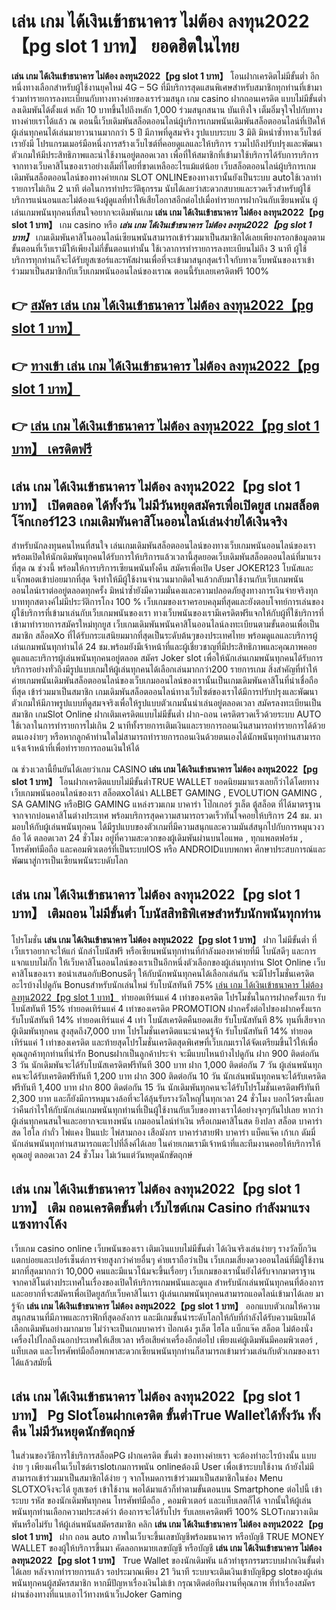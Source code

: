 # เล่น เกม ได้เงินเข้าธนาคาร ไม่ต้อง ลงทุน2022【pg slot 1 บาท】  ยอดฮิตในไทย

**เล่น เกม ได้เงินเข้าธนาคาร ไม่ต้อง ลงทุน2022【pg slot 1 บาท】** โอนฝากเครดิตไม่มีขั้นต่ำ  อีกหนึ่งทางเลือกสำหรับผู้ใช้งานยุคใหม่ 4G – 5G ที่มีบริการสุดแสนพิเศษสำหรับสมาชิกทุกท่านที่เข้ามาร่วมทำรายการลงทะเบียนกับทางทางค่ายของเราร่วมสนุก เกม casino  ฝากถอนเครดิต แบบไม่มีขั้นต่ำ ลงเดิมพันได้ตั้งแต่ หลัก 10 บาทขึ้นไปถึงหลัก 1,000 ร่วมสนุกสนาน บันเทิงใจ เต็มอิ่มจุใจไปกับทางทางค่ายเราได้แล้ว ณ ตอนนี้เว็บเดิมพันสล็อตออนไลน์ผู้บริการเกมพนันเดิมพันสล็อตออนไลน์ที่เปิดให้ผู้เล่นทุกคนได้เล่นมายาวนานมากกว่า 5 ปี มีภาพที่ดูสมจริง รูปแบบระบบ 3 มิติ
มิหนำซ้ำทางเว็บไซต์เรายังมี โปรแกรมเมอร์มือหนึ่งการสร้างเว็บไซต์ที่คอยดูแลและให้บริการ  รวมไปถึงปรับปรุงและพัฒนาตัวเกมให้มีประสิทธิภาพและน่าใช้งานอยู่ตลอดเวลา เพื่อที่ให้สมาชิกที่เข้ามาใช้บริการได้รับการบริการจากทางเว็บคาสิโนของเราอย่างเต็มที่โดยที่ขาดเหลืออะไรแม้แต่น้อย เว็บสล็อตออนไลน์ผู้บริการเกมเดิมพันสล็อตออนไลน์ของทางค่ายเกม SLOT ONLINEของทางเรานั้นยังเป็นระบบ autoใช้เวลาทำรายการไม่เกิน 2 นาที ต่อในการทำประวัติธุกรรม นับได้เลยว่าสะดวกสบายและรวดเร็วสำหรับผู้ใช้บริการแน่นอนและไม่ต้องแจ้งผู้ดูแลที่ทำให้เสียโอกาสอีกต่อไปเมื่อทำรายการฝากงินกับเซียนพนัน
ผู้เล่นเกมพนันทุกคนที่สนใจอยากจะเดิมพันเกม **เล่น เกม ได้เงินเข้าธนาคาร ไม่ต้อง ลงทุน2022【pg slot 1 บาท】** เกม casino  หรือ ***เล่น เกม ได้เงินเข้าธนาคาร ไม่ต้อง ลงทุน2022【pg slot 1 บาท】*** เกมเดิมพันคาสิโนออนไลน์เซียนพนันสามารถเข้าร่วมมาเป็นสมาชิกได้เลยเพียงกรอกข้อมูลตามขั้นตอนที่เว็บเรามีให้เพียงไม่กี่ขั้นตอนเท่านั้น ใช้เวลาการทำรายการลงทะเบียนไม่ถึง 3 นาที ผู้ใช้บริการทุกท่านก็จะได้รับยูสเซอร์และรหัสผ่านเพื่อที่จะเข้ามาสนุกสุดเร้าใจกับทางเว็บพนันของเราเข้าร่วมมาเป็นสมาชิกกับเว็บเกมพนันออนไลน์ของเราณ ตอนนี้รับเลยเครดิตฟรี 100%

## 👉 [สมัคร เล่น เกม ได้เงินเข้าธนาคาร ไม่ต้อง ลงทุน2022【pg slot 1 บาท】](https://archa888.com/)
## 👉 [ทางเข้า เล่น เกม ได้เงินเข้าธนาคาร ไม่ต้อง ลงทุน2022【pg slot 1 บาท】](https://archa888.com/)
## 👉 [เล่น เกม ได้เงินเข้าธนาคาร ไม่ต้อง ลงทุน2022【pg slot 1 บาท】 เครดิตฟรี](https://archa888.com/)

## เล่น เกม ได้เงินเข้าธนาคาร ไม่ต้อง ลงทุน2022【pg slot 1 บาท】 เปิดตลอด ได้ทั้งวัน ไม่มีวันหยุดสมัครเพื่อเปิดยูส เกมสล็อตโจ๊กเกอร์123 เกมเดิมพันคาสิโนออนไลน์เล่นง่ายได้เงินจริง

สำหรับนักลงทุนคนไหนที่สนใจ เล่นเกมเดิมพันสล็อตออนไลน์ของทางเว็บเกมพนันออนไลน์ของเราพร้อมเปิดให้นักเดิมพันทุกคนได้รับการให้บริการแล้วเวลานี้สุดยอดเว็บเดิมพันสล็อตออนไลน์ที่มาแรงที่สุด ณ ช่วงนี้ พร้อมให้การบริการเซียนพนันทั้งคืน สมัครเพื่อเปิด User JOKER123 โบนัสและแจ็กพอตเข้าบ่อยมากที่สุด จึงทำให้มีผู้ใช้งานจำนวนมากติดใจแล้วกลับมาใช้งานกับเว็บเกมพนันออนไลน์เราต่ออยู่ตลอดทุกครั้ง มิหนำซ้ำยังมีความมั่นคงและความปลอดภัยสูงทางการเงินจ่ายจริงทุกบาททุกสตางค์ไม่มีประวัติการโกง 100 % เว็บเกมของเราครอบคลุมที่สุดและยังตอบโจทย์การเล่นของผู้ใช้บริการที่เข้ามาเล่นกับเว็บเกมพนันของเรา
ทางเว็บพนันของเรามีเครดิตฟรีแจกให้กับผู้ที่ใช้บริการที่เข้ามาทำรายการสมัครใหม่ทุกยูส เว็บเกมเดิมพันพนันคาสิโนออนไลน์ลงทะเบียนตามขั้นตอนเพื่อเป็นสมาชิก สล็อตXo ที่ได้รับกระแสนิยมมากที่สุดเป็นระดับต้นๆของประเทศไทย พร้อมดูแลและบริการผู้เล่นเกมพนันทุกท่านได้ 24 ชม.พร้อมยังมีเจ้าหน้าที่และผู้เชี่ยวชาญที่มีประสิทธิภาพและคุณภาพคอยดูแลและบริการผู้เล่นพนันทุกคนอยู่ตลอด สมัคร Joker slot เพื่อให้นักเล่นเกมพนันทุกคนได้รับการบริการอย่างทั่วถึงมีรูปแบบเกมให้ผู้เล่นทุกคนได้เลือกเล่นมากกว่า200 รายการเกม
สิ่งสำคัญที่ทำให้ค่ายเกมพนันเดิมพันสล็อตออนไลน์ของเว็บเกมออนไลน์ของเรานั้นเป็นเกมเดิมพันคาสิโนที่น่าเชื่อถือที่สุด เข้าร่วมมาเป็นสมาชิก  เกมเดิมพันสล็อตออนไลน์ทางเว็บไซต์ของเราได้มีการปรับปรุงและพัฒนาตัวเกมให้มีภาพรูปแบบที่ดูสมจจริงเพื่อให้รูปแบบตัวเกมนั้นน่าเล่นอยู่ตลอดเวลา สมัครลงทะเบียนเป็นสมาชิก เกมSlot Online ฝากเติมเครดิตแบบไม่มีขั้นต่ำ ฝาก-ถอน เครดิตรวดเร็วด้วยระบบ AUTO ใช้เวลาในการทำรายการไม่เกิน 2 นาทีทั้งรายการเติมเงินและรายการถอนเงินสามารถทำรายการได้ด้วยตนเองง่ายๆ หรือหากลูกค้าท่านใดไม่สามารถทำรายการถอนเงินด้วยตนเองได้นักพนันทุกท่านสามารถแจ้งเจ้าหน้าที่เพื่อทำรายการถอนเงินให้ได้

ณ ช่วงเวลานี้ยืนยันได้เลยว่าเกม CASINO **เล่น เกม ได้เงินเข้าธนาคาร ไม่ต้อง ลงทุน2022【pg slot 1 บาท】** โอนฝากเครดิตแบบไม่มีขั้นต่ำTRUE WALLET ยอดนิยมมาแรงเลยก็ว่าได้โดยทางเว็บเกมพนันออนไลน์ของเรา สล็อตxoได้นำ ALLBET GAMING , EVOLUTION GAMING , SA GAMING หรือBIG GAMING แหล่งรวมเกม บาคาร่า โป๊กเกอร์ รูเล็ต ตู้สล็อต ที่ได้มาตรฐานจากจากบ่อนคาสิโนต่างประเทศ พร้อมบริการสุดความสามารถรวดเร็วทันใจคอยให้บริการ 24 ชม. มามอบให้กับผู้เล่นพนันทุกคน ได้มีรูปแบบของตัวเกมที่มีความสนุกและความมันส์สนุกไปกับการหมุนวงวล้อ ได้ ตลอดเวลา 24 ชั่วโมง อยู่ที่ความสะดวกของผู้เดิมพันผ่านบนไอแพด , ทุกแพลตฟอร์ม , โทรศัพท์มือถือ และคอมพิวเตอร์ที่เป็นระบบIOS หรือ ANDROIDแบบพกพา ศึกษาประสบการณ์และพัฒนาสู่การเป็นเซียนพนันระบดับโลก

## เล่น เกม ได้เงินเข้าธนาคาร ไม่ต้อง ลงทุน2022【pg slot 1 บาท】 เติมถอน ไม่มีขั้นต่ำ โบนัสสิทธิพิเศษสำหรับนักพนันทุกท่าน

โปรโมชั่น **เล่น เกม ได้เงินเข้าธนาคาร ไม่ต้อง ลงทุน2022【pg slot 1 บาท】** ฝาก ไม่มีขั้นต่ำ ที่เว็บเราอยากจะให้แก่  นักล่าโบนัสฟรี หรือเซียนพนันทุกท่านที่กำลังมองหาค่ายที่มี โบนัสดีๆ และการแจกแบบไม่กั๊ก ให้เว็บคาสิโนออนไลน์ของเราเป็นอีกหนึ่งตัวเลือกของผู้เล่นทุกท่าน Slot Online เว็บคาสิโนของเรา ขอนำเสนอกับBonusดีๆ ให้กับนักพนันทุกคนได้เลือกเล่นกัน จะมีโปรโมชั่นเครดิตอะไรบ้างไปดูกัน
Bonusสำหรับนักเล่นใหม่ รับโบนัสทันที 75% [เล่น เกม ได้เงินเข้าธนาคาร ไม่ต้อง ลงทุน2022【pg slot 1 บาท】](https://archa888.com/) ทำยอดเทิร์นแค่ 4 เท่าของเครดิต
โปรโมชั่นในการฝากครั้งแรก รับโบนัสทันที 15% ทำยอดเทิร์นแค่ 4 เท่าของเครดิต
 PROMOTION ฝากครั้งต่อไปของฝากครั้งแรก รับโบนัสทันที 14% ทำยอดเทิร์นแค่ 4 เท่า
โบนัสเครดิตคืนยอดเสีย รับโบนัสทันที 8% ทุนที่เสียจากผู้เดิมพันทุกคน สูงสุดถึง7,000 บาท
โปรโมชั่นเครดิตแนะนำคนรู้จัก รับโบนัสทันที 14% ทำยอดเทิร์นแค่ 1 เท่าของเครดิต
และท้ายสุดโปรโมชั่นเครดิตสุดพิเศษที่เว็บเกมเราได้จัดเตรียมขึ้นไว้ให้เพื่อคุณลูกค้าทุกท่านที่น่ารัก Bonusฝากเป็นลูกค้าประจำ จะมีแบบไหนบ้างไปดูกัน
ฝาก 900 ติดต่อกัน 3 วัน นักเดิมพันจะได้รับโบนัสเครดิตฟรีทันที 300 บาท
ฝาก 1,000 ติดต่อกัน 7 วัน ผู้เล่นพนันทุกคนจะได้รับเครดิตฟรีทันที 1,200 บาท
ฝาก 300 ติดต่อกัน 10 วัน นักเล่นพนันทุกคนจะได้รับเครดิตฟรีทันที 1,400 บาท
ฝาก 800 ติดต่อกัน 15 วัน นักเดิมพันทุกคนจะได้รับโปรโมชั่นเครดิตฟรีทันที 2,300 บาท
และก็ยังมีการหมุนวงล้อที่จะได้ลุ้นรับรางวัลใหญ่ในทุกเวลา 24 ชั่วโมง บอกไว้ตรงนี้เลยว่าคืนกำไรให้กับนักเล่นเกมพนันทุกท่านที่เป็นผู้ใช้งานกับเว็บของทางเราได้อย่างจุกๆกันไปเลย หากว่าผู้เล่นทุกคนสนใจและอยากจะแทงพนัน เกมออนไลน์ทำเงิน หรือเกมคาสิโนสด ยิงปลา สล็อต บาคาร่าสด ไฮโล กำถั่ว ไพ่แคง ปั่นแปะ ไพ่สามกอง เสือมังกร บาคาร่าสายฟ้า บาคาร่า แบ็คแจ๊ค เก้าเก ดัมมี่ นักเล่นพนันทุกท่านสามารถแตะไปที่ลิ้งค์ได้เลย ในค่ายเกมเรามีเจ้าหน้าที่และทีมงานคอยให้บริการให้คุณอยู่ ตลอดเวลา 24 ชั่วโมง ไม่เว้นแต่วันหยุดนักขัตฤกษ์

## เล่น เกม ได้เงินเข้าธนาคาร ไม่ต้อง ลงทุน2022【pg slot 1 บาท】 เติม ถอนเครดิตขั้นต่ำ  เว็บไซต์เกม Casino กำลังมาแรงแซงทางโค้ง

เว็บเกม casino online เว็บพนันของเรา เติมเงินแบบไม่มีขั้นต่ำ ได้เงินจริงเล่นง่ายๆ รางวัลบิ๊กวินแตกบ่อยและเปอร์เซ็นต์การจ่ายสูงกว่าค่ายอื่นๆ ค่ายเราถือว่าเป็น เว็บเกมเสี่ยงดวงออนไลน์ที่มีผู้ใช้งานมากที่สุดมากกว่า 10,000 คนและมีแนวโน้มจะขึ้นเรื่อยๆ เว็บเกมของเรานั้นยังได้รับจากมาตราฐานจากคาสิโนต่างประเทศในเรื่องของเปิดให้บริการเกมพนันและดูแล สำหรับนักเล่นพนันทุกคนที่ต้องการและอยากที่จะสมัครเพื่อเปิดยูสกับเว็บคาสิโนเรา ผู้เล่นเกมพนันทุกคนสามารถแอดไลน์เข้ามาได้เลย
	มารู้จัก **เล่น เกม ได้เงินเข้าธนาคาร ไม่ต้อง ลงทุน2022【pg slot 1 บาท】** ออกแบบตัวเกมให้ความสนุกสนานที่มีภาพและกราฟิกที่สุดอลังการ และมีเกมชั้นนำระดับโลกให้กับที่กำลังได้รับความนิยมได้เลือกเดิมพันอย่างมากมาย  ไม่ว่าจะเป็นเกมบาคาร่า ป๊อกเด้ง รูเล็ต ไฮโล แบ็กแจ๊ค สล็อต ไม่ต้องนั่งเครื่องไปไกลถึงนอกประเทศให้เสียเวลา หรือเสียค่าเครื่องอีกต่อไป เพียงแค่ผู้เดิมพันมีคอมพิวเตอร์ , แท็บเลต และโทรศัพท์มือถือพกพาสะดวกเซียนพนันทุกท่านก็สามารถเข้ามาร่วมเล่นกับตัวเกมของเราได้แล้วสมัยนี้

## เล่น เกม ได้เงินเข้าธนาคาร ไม่ต้อง ลงทุน2022【pg slot 1 บาท】  Pg Slotโอนฝากเครดิต ขั้นต่ำTrue Walletได้ทั้งวัน ทั้งคืน ไม่มีวันหยุดนักขัตฤกษ์

ในส่วนของวิธีการใช้บริการสล็อตPG ฝากเครดิต ขั้นต่ำ ของทางค่ายเรา จะต้องทำอะไรบ้างนั้น แบบง่าย ๆ เพียงแค่ในเว็บไซต์เราslotเกมการพนัน onlineต้องมี User เพื่อเข้าระบบใช้งาน ถ้ายังไม่มีสามารถเข้าร่วมมาเป็นสมาชิกได้ง่าย ๆ จากโหมดการเข้าร่วมมาเป็นสมาชิกในช่อง Menu SLOTXOจึงจะได้ ยูสเซอร์ เข้าใช้งาน พอได้มาแล้วก็ทำตามขั้นตอนบน Smartphone  ต่อไปนี้
เข้าระบบ รหัส  ของนักเดิมพันทุกคน โทรศัพท์มือถือ , คอมพิวเตอร์ และแท็บเลตก็ได้
จากนั้นให้ผู้เล่นพนันทุกท่านเลือกความประสงค์ว่า ต้องการจะได้รับโปร รับเลยเครดิตฟรี 100% SLOTเกมวางเดิมพันหรือไม่รับ
ให้ผู้เล่นพนันสมัครสมาชิก คลิก **เล่น เกม ได้เงินเข้าธนาคาร ไม่ต้อง ลงทุน2022【pg slot 1 บาท】** ฝาก ถอน auto ภาพในเว็บจะขึ้นเลขบัญชีพร้อมธนาคาร หรือบัญชี TRUE MONEY WALLET ของผู้ให้บริการขึ้นมา
คัดลอกหมายเลขบัญชี หรือบัญชี **เล่น เกม ได้เงินเข้าธนาคาร ไม่ต้อง ลงทุน2022【pg slot 1 บาท】** True Wallet ของนักเดิมพัน แล้วทำธุรกรรมระบบฝากเงินขั้นต่ำได้เลย
หลังจากทำรายการแล้ว รอประมาณเพียง 21 วินาที ระบบจะเติมเงินเข้าบัญชีpg slotของผู้เล่นพนันทุกคนผู้สมัครสมาชิก
หากมีปัญหาเรื่องเงินไม่เข้า กรุณาติดต่อทีมงานที่คุณภาพ ที่ทำเรื่องสมัครผ่านช่องทางที่แนบเอาไว้ทางหน้าเว็บJoker Gaming


